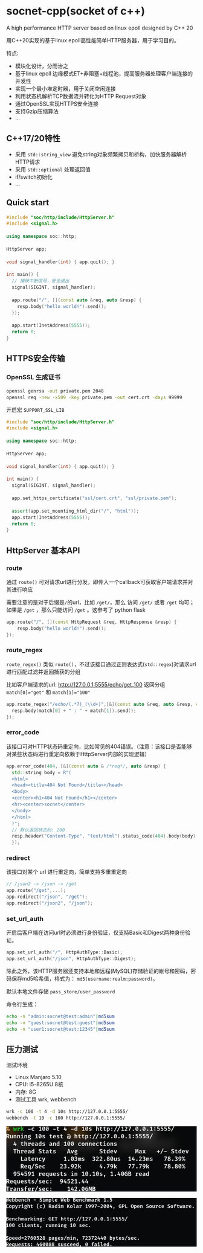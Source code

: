# socnet-cpp(socket of c++)
A high performance HTTP server based on linux epoll designed by C++ 20

用C++20实现的基于linux epoll高性能简单HTTP服务器，用于学习目的。

特点:
- 模块化设计，分而治之
- 基于linux epoll 边缘模式ET+非阻塞+线程池，提高服务器处理客户端连接的并发性
- 实现一个最小堆定时器，用于关闭空闲连接
- 利用状态机解析TCP数据流并转化为HTTP Request对象
- 通过OpenSSL实现HTTPS安全连接
- 支持Gzip压缩算法
- ...

## C++17/20特性
- 采用 `std::string_view` 避免string对象频繁拷贝和析构，加快服务器解析HTTP请求
- 采用 `std::optional` 处理返回值
- if/switch初始化
- ...

## Quick start
```cpp
#include "soc/http/include/HttpServer.h"
#include <signal.h>

using namespace soc::http;

HttpServer app;

void signal_handler(int) { app.quit(); }

int main() {
  // 捕获中断信号，安全退出
  signal(SIGINT, signal_handler);

  app.route("/", [](const auto &req, auto &resp) {
    resp.body("hello world!").send();
  });

  app.start(InetAddress(5555));
  return 0;
}
```

## HTTPS安全传输
### OpenSSL 生成证书
```bash
openssl genrsa -out private.pem 2048
openssl req -new -x509 -key private.pem -out cert.crt -days 99999
```

开启宏 `SUPPORT_SSL_LIB`

```cpp
#include "soc/http/include/HttpServer.h"
#include <signal.h>

using namespace soc::http;

HttpServer app;

void signal_handler(int) { app.quit(); }

int main() {
  signal(SIGINT, signal_handler);

  app.set_https_certificate("ssl/cert.crt", "ssl/private.pem");

  assert(app.set_mounting_html_dir("/", "html"));
  app.start(InetAddress(5555));
  return 0;
}

```

## HttpServer 基本API
### route
通过 `route()` 可对请求url进行分发，即传入一个callback可获取客户端请求并对其进行响应

需要注意的是对于后缀是`/`的url，比如 `/get/`，那么 访问 `/get/` 或者 `/get` 均可；如果是 `/get` ，那么只能访问 `/get` 。这参考了 python flask

```cpp
app.route("/", [](const HttpRequest &req, HttpResponse &resp) {
    resp.body("hello world!").send();
});
```
### route_regex
`route_regex()` 类似 `route()`，不过该接口通过正则表达式(`std::regex`)对请求url进行匹配过滤并返回捕获的分组

比如客户端请求的url: http://127.0.0.1:5555/echo/get_100 返回分组 `match[0]="get"` 和 `match[1]="100"`
```cpp
app.route_regex("/echo/(.*?)_(\\d+)",[&](const auto &req, auto &resp, const auto &match) {
  resp.body(match[0] + " : " + match[1]).send();
});
```

### error_code
该接口可对HTTP状态码重定向，比如常见的404错误。（注意：该接口是否能够对某些状态码进行重定向依赖于HttpServer内部的实现逻辑）
```cpp
app.error_code(404, [&](const auto & /*req*/, auto &resp) {
  std::string body = R"(
  <html>
  <head><title>404 Not Found</title></head>
  <body>
  <center><h1>404 Not Found</h1></center>
  <hr><center>socnet</center>
  </body>
  </html>
  )";
  // 默认返回状态码: 200
  resp.header("Content-Type", "text/html").status_code(404).body(body).send();
  });
```

### redirect
该接口对某个 url 进行重定向，简单支持多重重定向

```cpp
// /json2 -> /json -> /get
app.route("/get",...);
app.redirect("/json", "/get");
app.redirect("/json2", "/json");
```

### set_url_auth
开启后客户端在访问url时必须进行身份验证，仅支持Basic和Digest两种身份验证。

```cpp
app.set_url_auth("/", HttpAuthType::Basic);
app.set_url_auth("/json", HttpAuthType::Digest);
```

除此之外，该HTTP服务器还支持本地和远程(MySQL)存储验证的帐号和密码，密码保存md5哈希值，格式为： `md5(username:realm:password)`。

默认本地文件存储 `pass_store/user_password`

命令行生成：
```bash
echo -n "admin:socnet@test:admin"|md5sum
echo -n "guest:socnet@test:guest"|md5sum
echo -n "user1:socnet@test:12345"|md5sum
```

## 压力测试
测试环境
- Linux Manjaro 5.10
- CPU: i5-8265U 8核
- 内存: 8G
- 测试工具 wrk, webbench

```bash
wrk -c 100 -t 4 -d 10s http://127.0.0.1:5555/
webbench -t 10 -c 100 http://127.0.0.1:5555/
```

![socnet_wrk](https://github.com/josexy/socnet-cpp/blob/main/screenshots/socnet_wrk.jpg)

![socnet_webbench](https://github.com/josexy/socnet-cpp/blob/main/screenshots/socnet_webbench.jpg)
